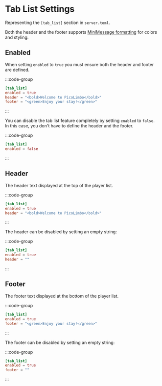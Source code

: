 # Tab List Settings <Badge type="warning" text="1.8+" />

Representing the `[tab_list]` section in `server.toml`.

Both the header and the footer supports [MiniMessage formatting](/customization/message-formatting.html) for colors and styling.

## Enabled

When setting `enabled` to `true` you must ensure both the header and footer are defined.

:::code-group
```toml [server.toml] {2}
[tab_list]
enabled = true
header = "<bold>Welcome to PicoLimbo</bold>"
footer = "<green>Enjoy your stay!</green>"
```
:::

You can disable the tab list feature completely by setting `enabled` to `false`. In this case, you don't have to define the header and the footer.

:::code-group
```toml [server.toml] {2}
[tab_list]
enabled = false
```
:::

## Header

The header text displayed at the top of the player list.

:::code-group
```toml [server.toml] {3}
[tab_list]
enabled = true
header = "<bold>Welcome to PicoLimbo</bold>"
```
:::

The header can be disabled by setting an empty string:

:::code-group
```toml [server.toml] {3}
[tab_list]
enabled = true
header = ""
```
:::

## Footer

The footer text displayed at the bottom of the player list.

:::code-group
```toml [server.toml] {3}
[tab_list]
enabled = true
footer = "<green>Enjoy your stay!</green>"
```
:::

The footer can be disabled by setting an empty string:

:::code-group
```toml [server.toml] {3}
[tab_list]
enabled = true
footer = ""
```
:::
